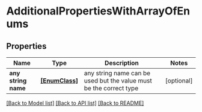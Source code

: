 # AdditionalPropertiesWithArrayOfEnums


## Properties
Name | Type | Description | Notes
------------ | ------------- | ------------- | -------------
**any string name** | [**[EnumClass]**](EnumClass.md) | any string name can be used but the value must be the correct type | [optional]

[[Back to Model list]](../README.md#documentation-for-models) [[Back to API list]](../README.md#documentation-for-api-endpoints) [[Back to README]](../README.md)


